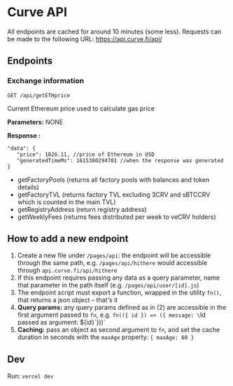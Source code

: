 # Curve API

All endpoints are cached for around 10 minutes (some less). 
Requests can be made to the following URL: https://api.curve.fi/api/

## Endpoints

### Exchange information
```
GET /api/getETHprice
```
Current Ethereum price used to calculate gas price


**Parameters:**
NONE


**Response :**

```
"data": {
   "price": 1826.11, //price of Ethereum in USD
   "generatedTimeMs": 1615380294701 //when the response was generated
}
```

- getFactoryPools (returns all factory pools with balances and token details)
- getFactoryTVL (returns factory TVL excluding 3CRV and sBTCCRV which is counted in the main TVL)
- getRegistryAddress (return registry address)
- getWeeklyFees (returns fees distributed per week to veCRV holders)




## How to add a new endpoint

1. Create a new file under `/pages/api`: the endpoint will be accessible through the same path, e.g. `/pages/api/hithere` would accessible through `api.curve.fi/api/hithere`
2. If this endpoint requires passing any data as a query parameter, name that parameter in the path itself (e.g. `/pages/api/user/[id].js`)
3. The endpoint script must export a function, wrapped in the utility `fn()`, that returns a json object – that's it
4. **Query params:** any query params defined as in (2) are accessible in the first argument passed to `fn`, e.g. `fn(({ id }) => ({ message: \`Id passed as argument: ${id}\`}))`
5. **Caching:** pass an object as second argument to `fn`, and set the cache duration in seconds with the `maxAge` property: `{ maxAge: 60 }`

## Dev

Run: `vercel dev`
